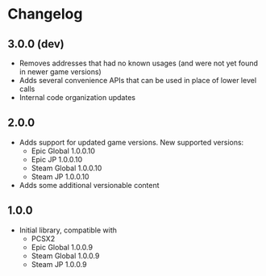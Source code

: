 # Changelog

## 3.0.0 (dev)

- Removes addresses that had no known usages (and were not yet found in newer game versions)
- Adds several convenience APIs that can be used in place of lower level calls
- Internal code organization updates

## 2.0.0

- Adds support for updated game versions. New supported versions:
  - Epic Global 1.0.0.10
  - Epic JP 1.0.0.10
  - Steam Global 1.0.0.10
  - Steam JP 1.0.0.10
- Adds some additional versionable content

## 1.0.0

- Initial library, compatible with
  - PCSX2
  - Epic Global 1.0.0.9
  - Steam Global 1.0.0.9
  - Steam JP 1.0.0.9
